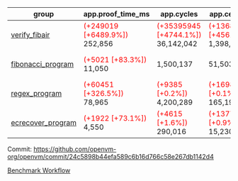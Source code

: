 | group | app.proof_time_ms | app.cycles | app.cells_used | leaf.proof_time_ms | leaf.cycles | leaf.cells_used |
| -- | -- | -- | -- | -- | -- | -- |
| [verify_fibair](https://github.com/openvm-org/openvm/blob/benchmark-results/benchmarks-dispatch/refs/heads/feat/optimize-for-loop/verify_fibair-24c5898b44efa589c6b16d766c58e267db1142d4.md) |<span style='color: red'>(+249019 [+6489.9%])</span> 252,856 | <span style='color: red'>(+35395945 [+4744.1%])</span> 36,142,042 | <span style='color: red'>(+1368841030 [+4561.4%])</span> 1,398,850,304 |- | - | - |
| [fibonacci_program](https://github.com/openvm-org/openvm/blob/benchmark-results/benchmarks-dispatch/refs/heads/feat/optimize-for-loop/fibonacci-24c5898b44efa589c6b16d766c58e267db1142d4.md) |<span style='color: red'>(+5021 [+83.3%])</span> 11,050 |  1,500,137 |  51,503,940 |<span style='color: red'>(+243726 [+1647.4%])</span> 258,521 | <span style='color: red'>(+33386653 [+1052.5%])</span> 36,558,667 | <span style='color: red'>(+1276519995 [+990.6%])</span> 1,405,385,482 |
| [regex_program](https://github.com/openvm-org/openvm/blob/benchmark-results/benchmarks-dispatch/refs/heads/feat/optimize-for-loop/regex-24c5898b44efa589c6b16d766c58e267db1142d4.md) |<span style='color: red'>(+60451 [+326.5%])</span> 78,965 | <span style='color: red'>(+9385 [+0.2%])</span> 4,200,289 | <span style='color: red'>(+169837 [+0.1%])</span> 165,198,010 |<span style='color: red'>(+235716 [+775.6%])</span> 266,108 | <span style='color: red'>(+30533602 [+468.1%])</span> 37,056,395 | <span style='color: red'>(+1125120503 [+386.2%])</span> 1,416,417,642 |
| [ecrecover_program](https://github.com/openvm-org/openvm/blob/benchmark-results/benchmarks-dispatch/refs/heads/feat/optimize-for-loop/ecrecover-24c5898b44efa589c6b16d766c58e267db1142d4.md) |<span style='color: red'>(+1922 [+73.1%])</span> 4,550 | <span style='color: red'>(+4615 [+1.6%])</span> 290,016 | <span style='color: red'>(+137740 [+0.9%])</span> 15,230,037 |<span style='color: red'>(+234106 [+556.4%])</span> 276,178 | <span style='color: red'>(+27857103 [+288.3%])</span> 37,520,389 | <span style='color: red'>(+986648137 [+224.0%])</span> 1,427,205,353 |


Commit: https://github.com/openvm-org/openvm/commit/24c5898b44efa589c6b16d766c58e267db1142d4

[Benchmark Workflow](https://github.com/openvm-org/openvm/actions/runs/12681763137)
